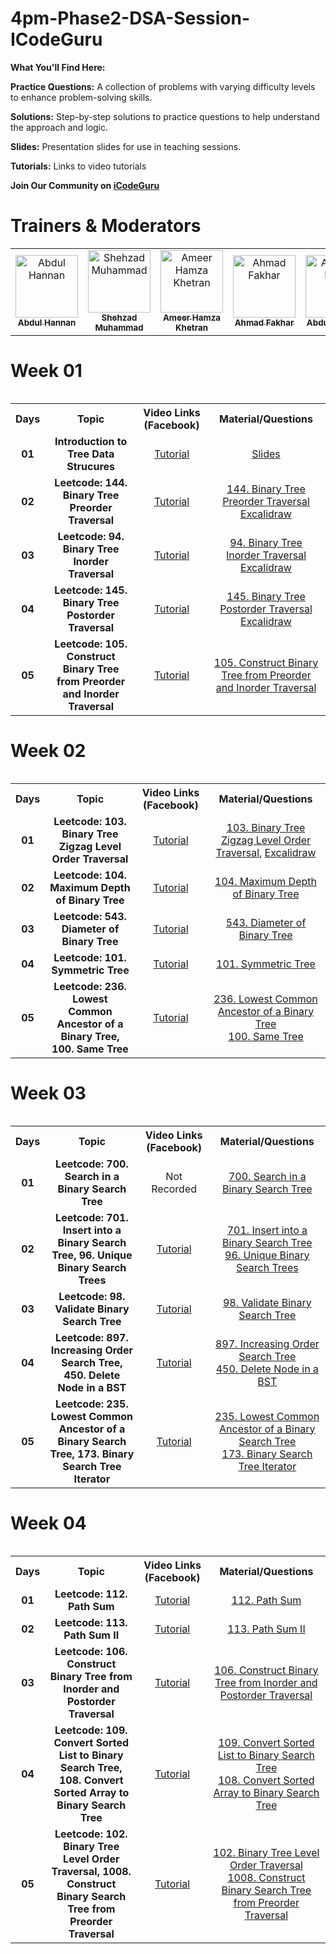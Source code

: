 # 4pm-Phase2-DSA-Session-ICodeGuru

**What You'll Find Here:**

**Practice Questions:** A collection of problems with varying difficulty levels to enhance problem-solving skills.

**Solutions:** Step-by-step solutions to practice questions to help understand the approach and logic.

**Slides:** Presentation slides for use in teaching sessions.

**Tutorials:** Links to video tutorials

**Join Our Community on [iCodeGuru](https://icode.guru/join/)**

# Trainers & Moderators

<table >
    <tbody>
      <tr>
          <td align="center">
             <a href="https://github.com/Dev-AbdulHannan">
               <img src="https://avatars.githubusercontent.com/u/88274981?v=4" width="100px;" alt="Abdul Hannan"/>
                    <br />
                    <sub><b>Abdul Hannan</b></sub>
             </a>
          </td> 
         <td align="center">
             <a href="https://github.com/shehzad78675">
               <img src="https://avatars.githubusercontent.com/u/76575912?v=4" width="100px;" alt="Shehzad Muhammad"/>
                    <br />
                    <sub><b>Shehzad Muhammad</b></sub>
             </a>
          </td>
         <td align="center">
             <a href="https://github.com/Ameer-Hamza-Khetran">
               <img src="https://avatars.githubusercontent.com/u/47621035?v=4" width="100px;" alt="Ameer Hamza Khetran"/>
                    <br />
                    <sub><b>Ameer Hamza Khetran</b></sub>
             </a>
          </td>
         <td align="center">
             <a href="https://github.com/Ahmad-Fakhar">
               <img src="https://avatars.githubusercontent.com/u/155258276?v=4" width="100px;" alt="Ahmad Fakhar"/>
                    <br />
                    <sub><b>Ahmad Fakhar</b></sub>
             </a>
          </td>
         <td align="center">
             <a href="https://github.com/Abdullahnasirqazi">
               <img src="https://avatars.githubusercontent.com/u/174045098?v=4" width="100px;" alt="Abdullah Nasir"/>
                    <br />
                    <sub><b>Abdullah Nasir</b></sub>
             </a>
          </td>
        </tr>
    </tbody>          
<table>

# Week 01

<table>
    <tbody>
     <tr>
      <th>Days</th>
      <th>Topic</th>
      <th>Video Links (Facebook)</br></th>
      <th>Material/Questions</th>
     </tr> 
    <tr>
       <td align="center"><b>01</b></td>
       <td align="center"><b>Introduction to Tree Data Strucures</b></td>
       <td align="center"><a href="https://www.facebook.com/iCodeguru/videos/477249571839094">Tutorial</a></td>
    <td align="center" ><a href="https://docs.google.com/presentation/d/1wDat9o0olPHpoT1W4JV55wm5soork2dd/edit?usp=drive_link&ouid=118248311243398944880&rtpof=true&sd=true">Slides</a></td>
    </tr>
      <tr>
    <td align="center"><b>02</b></td>
    <td align="center"><b>Leetcode: 144. Binary Tree Preorder Traversal</b></td>
    <td align="center"><a href="https://www.facebook.com/iCodeguru/videos/1032107721645965">Tutorial</td>
    <td align="center" ><a href="https://leetcode.com/problems/binary-tree-preorder-traversal/description/">144. Binary Tree Preorder Traversal</a> <br> <a href="https://excalidraw.com/#json=4CLVpRWsiUqO9JgGPP_P8,ESa6njSb3wI-g9ZoQ310Nw">Excalidraw</a></a></td  
  </tr>  
  <tr>
       <td align="center"><b>03</b></td>
       <td align="center"><b>Leetcode: 94. Binary Tree Inorder Traversal</b></td>
       <td align="center"><a href="https://www.facebook.com/iCodeguru/videos/1641064769799371">Tutorial</a> </td>
      <td align="center" ><a href="https://leetcode.com/problems/binary-tree-inorder-traversal/description/">94. Binary Tree Inorder Traversal</a> <br> <a href="https://excalidraw.com/#json=lMeibyUtC89ecxbOgvkmZ,hvTs9XwzK-mAOyi2AAA9dQ">Excalidraw</a></td>
    </tr>
    <tr>
       <td align="center"><b>04</b></td>
       <td align="center"><b>Leetcode: 145. Binary Tree Postorder Traversal</b></td>
       <td align="center"><a href="https://www.facebook.com/iCodeguru/videos/819349453714000"> Tutorial</a> </td>
      <td align="center" ><a href="https://leetcode.com/problems/binary-tree-postorder-traversal/description/">145. Binary Tree Postorder Traversal</a> <br> <a href="https://excalidraw.com/#json=x3UGWiq6c0heP2tzRyBt3,Zvb2n8v4q2ZxCqGqZ2f91w">Excalidraw</a></td>
    </tr>
    <tr>
       <td align="center"><b>05</b></td>
       <td align="center"><b>Leetcode: 105. Construct Binary Tree from Preorder and Inorder Traversal</b></td>
       <td align="center"><a href="https://www.facebook.com/iCodeguru/videos/940031117887735"> Tutorial </a></td>
        <td align="center" ><a href="https://leetcode.com/problems/construct-binary-tree-from-preorder-and-inorder-traversal/description/">105. Construct Binary Tree from Preorder and Inorder Traversal </a> </td>
    </tr>
</tbody>
<table>

# Week 02

<table>
    <tbody>
     <tr>
      <th>Days</th>
      <th>Topic</th>
      <th>Video Links (Facebook)</br></th>
      <th>Material/Questions</th>
     </tr> 
    <tr>
       <td align="center"><b>01</b></td>
       <td align="center"><b>Leetcode: 103. Binary Tree Zigzag Level Order Traversal</b></td>
       <td align="center"><a href="https://www.facebook.com/iCodeguru/videos/3601357653509160">Tutorial</a></td>
    <td align="center" ><a href="https://leetcode.com/problems/binary-tree-zigzag-level-order-traversal/description/">103. Binary Tree Zigzag Level Order Traversal</a>, <a href="https://excalidraw.com/#json=Sq8TbZkr-MRFjzEFIaYTb,cfPrBEcokTzKDePD2vgGgA">Excalidraw</a></td>
    </tr>
      <tr>
    <td align="center"><b>02</b></td>
    <td align="center"><b>Leetcode: 104. Maximum Depth of Binary Tree</b></td>
    <td align="center"><a href="https://www.facebook.com/iCodeguru/videos/1182511226338874">Tutorial</td>
    <td align="center" ><a href="https://leetcode.com/problems/maximum-depth-of-binary-tree/description/">104. Maximum Depth of Binary Tree</a></td  
  </tr>  
  <tr>
       <td align="center"><b>03</b></td>
       <td align="center"><b>Leetcode: 543. Diameter of Binary Tree</b></td>
       <td align="center"><a href="https://www.facebook.com/iCodeguru/videos/1261327331969508">Tutorial</a> </td>
      <td align="center" ><a href="https://leetcode.com/problems/diameter-of-binary-tree/description/">543. Diameter of Binary Tree</a></td>
    </tr>
    <tr>
       <td align="center"><b>04</b></td>
       <td align="center"><b>Leetcode: 101. Symmetric Tree</b></td>
       <td align="center"><a href="https://www.facebook.com/iCodeguru/videos/2594281400764020"> Tutorial</a> </td>
      <td align="center" ><a href="https://leetcode.com/problems/symmetric-tree/description/">101. Symmetric Tree</a></td>
    </tr>
    <tr>
       <td align="center"><b>05</b></td>
       <td align="center"><b>Leetcode: 236. Lowest Common Ancestor of a Binary Tree, 100. Same Tree</b></td>
       <td align="center"><a href="https://www.facebook.com/iCodeguru/videos/4106315939595498"> Tutorial </a></td>
        <td align="center" ><a href="https://leetcode.com/problems/lowest-common-ancestor-of-a-binary-tree/description/"> 236. Lowest Common Ancestor of a Binary Tree </a> <br> <a href="https://leetcode.com/problems/same-tree/description/"> 100. Same Tree</a></td>
    </tr>
</tbody>
<table>

# Week 03

<table>
    <tbody>
     <tr>
      <th>Days</th>
      <th>Topic</th>
      <th>Video Links (Facebook)</br></th>
      <th>Material/Questions</th>
     </tr> 
    <tr>
       <td align="center"><b>01</b></td>
       <td align="center"><b>Leetcode: 700. Search in a Binary Search Tree</b></td>
       <td align="center">Not Recorded</td>
    <td align="center" ><a href="https://leetcode.com/problems/search-in-a-binary-search-tree/description/">700. Search in a Binary Search Tree</a></td>
    </tr>
      <tr>
    <td align="center"><b>02</b></td>
    <td align="center"><b>Leetcode: 701. Insert into a Binary Search Tree, 96. Unique Binary Search Trees</b></td>
    <td align="center"><a href="https://www.facebook.com/iCodeguru/videos/499218962823884">Tutorial</td>
    <td align="center" ><a href="https://leetcode.com/problems/insert-into-a-binary-search-tree/description/">701. Insert into a Binary Search Tree </a> <br> <a href="https://leetcode.com/problems/unique-binary-search-trees/description/"> 96. Unique Binary Search Trees</a></td  
  </tr>  
  <tr>
       <td align="center"><b>03</b></td>
       <td align="center"><b>Leetcode: 98. Validate Binary Search Tree</b></td>
       <td align="center"><a href="https://www.facebook.com/iCodeguru/videos/1173786587219594">Tutorial</a> </td>
      <td align="center" ><a href="https://leetcode.com/problems/validate-binary-search-tree/description/">98. Validate Binary Search Tree</a></td>
    </tr>
    <tr>
       <td align="center"><b>04</b></td>
       <td align="center"><b>Leetcode: 897. Increasing Order Search Tree, 450. Delete Node in a BST</b></td>
       <td align="center"><a href="https://www.facebook.com/iCodeguru/videos/490459717171575"> Tutorial</a> </td>
      <td align="center" ><a href="https://leetcode.com/problems/increasing-order-search-tree/description/">897. Increasing Order Search Tree</a> <br> <a href="https://leetcode.com/problems/delete-node-in-a-bst/description/"> 450. Delete Node in a BST</a></td>
    </tr>
    <tr>
       <td align="center"><b>05</b></td>
       <td align="center"><b>Leetcode: 235. Lowest Common Ancestor of a Binary Search Tree, 173. Binary Search Tree Iterator</b></td>
       <td align="center"><a href="https://www.facebook.com/iCodeguru/videos/3780641805597117"> Tutorial </a></td>
        <td align="center" ><a href="https://leetcode.com/problems/lowest-common-ancestor-of-a-binary-search-tree/description/"> 235. Lowest Common Ancestor of a Binary Search Tree </a> <br> <a href="https://leetcode.com/problems/binary-search-tree-iterator/description/"> 173. Binary Search Tree Iterator</a></td>
    </tr>
</tbody>
<table>

# Week 04

<table>
    <tbody>
     <tr>
      <th>Days</th>
      <th>Topic</th>
      <th>Video Links (Facebook)</br></th>
      <th>Material/Questions</th>
     </tr> 
    <tr>
       <td align="center"><b>01</b></td>
       <td align="center"><b>Leetcode: 112. Path Sum</b></td>
       <td align="center"><a href="https://www.facebook.com/iCodeguru/videos/419910101121710">Tutorial</a></td>
    <td align="center" ><a href="https://leetcode.com/problems/path-sum/description/">112. Path Sum</a></td>
    </tr>
      <tr>
    <td align="center"><b>02</b></td>
    <td align="center"><b>Leetcode: 113. Path Sum II</b></td>
    <td align="center"><a href="https://www.facebook.com/iCodeguru/videos/1445974509402107">Tutorial</td>
    <td align="center" ><a href="https://leetcode.com/problems/path-sum-ii/description/">113. Path Sum II</a></td  
  </tr>  
  <tr>
       <td align="center"><b>03</b></td>
       <td align="center"><b>Leetcode: 106. Construct Binary Tree from Inorder and Postorder Traversal</b></td>
       <td align="center"><a href="https://www.facebook.com/iCodeguru/videos/1697475927731429">Tutorial</a> </td>
      <td align="center" ><a href="https://leetcode.com/problems/construct-binary-tree-from-inorder-and-postorder-traversal/description/">106. Construct Binary Tree from Inorder and Postorder Traversal</a></td>
    </tr>
    <tr>
       <td align="center"><b>04</b></td>
       <td align="center"><b>Leetcode: 109. Convert Sorted List to Binary Search Tree, 108. Convert Sorted Array to Binary Search Tree</b></td>
       <td align="center"><a href="https://www.facebook.com/iCodeguru/videos/403395095794518"> Tutorial</a> </td>
      <td align="center" ><a href="https://leetcode.com/problems/convert-sorted-list-to-binary-search-tree/description/">109. Convert Sorted List to Binary Search Tree </a> <br> <a href="https://leetcode.com/problems/convert-sorted-array-to-binary-search-tree/description/"> 108. Convert Sorted Array to Binary Search Tree</a></td>
    </tr>
    <tr>
       <td align="center"><b>05</b></td>
       <td align="center"><b>Leetcode: 102. Binary Tree Level Order Traversal, 1008. Construct Binary Search Tree from Preorder Traversal</b></td>
       <td align="center"><a href="https://www.facebook.com/iCodeguru/videos/543818591658606"> Tutorial </a></td>
        <td align="center" ><a href="https://leetcode.com/problems/binary-tree-level-order-traversal/description/">102. Binary Tree Level Order Traversal </a> <br> <a href="https://leetcode.com/problems/construct-binary-search-tree-from-preorder-traversal/description/"> 1008. Construct Binary Search Tree from Preorder Traversal</a></td>
    </tr>
</tbody>
<table>
